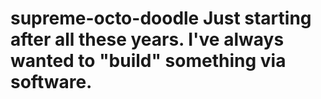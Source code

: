 # supreme-octo-doodle Just starting after all these years. I've always wanted to "build" something via software.
